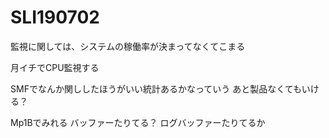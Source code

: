 # SLI190702


監視に関しては、システムの稼働率が決まってなくてこまる





月イチでCPU監視する

SMFでなんか関ししたほうがいい統計あるかなっていう
あと製品なくてもいける？

Mp1Bでみれる
バッファーたりてる？
ログバッファーたりてるか
